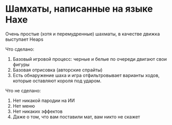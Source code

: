# Шамхаты, написанные на языке Haxe

Очень простые (хотя и перемудренные) шахматы, в качестве движка выступает Heaps 

Что сделано:
1) Базовый игровой процесс: черные и белые по очереди двигают свои фигуры
2) Базовая отрисовка (авторские спрайты)
3) Есть обнаружение шаха и игра отфильтровывает варианты ходов, которые оставляют короля под ударом.

Что не сделано:
1) Нет никакой пародии на ИИ
2) Нет меню
3) Нет никаких эффектов
4) Даже о том, что вам поставили мат, вам никто не скажет